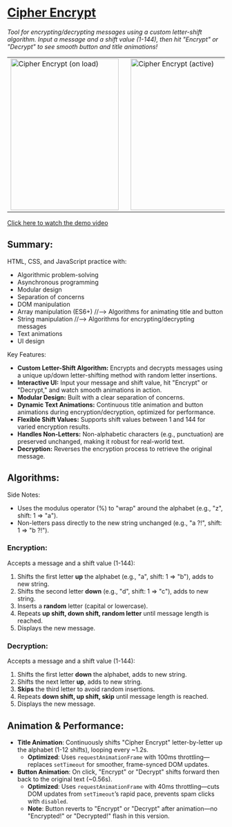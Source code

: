 # [Cipher Encrypt](https://github.com/natep1123/Cipher-Encrypt)

_Tool for encrypting/decrypting messages using a custom letter-shift algorithm. Input a message and a shift value (1-144), then hit "Encrypt" or "Decrypt" to see smooth button and title animations!_

<table>
  <tr>
    <td style="padding-right: 20px;">
      <img src="https://drive.google.com/uc?export=view&id=1TpXQ6xmEiJO9nEEf5oZzPz1hZEg5SmSC" alt="Cipher Encrypt (on load)" style="height: 350px; width: 250px;" />
    </td>
    <td>
      <img src="https://drive.google.com/uc?export=view&id=1FJaPJO5BbIwCqlUkN6stxYqk0lPRZ3NS" alt="Cipher Encrypt (active)" style="height: 350px; width: 250px;" />
    </td>
  </tr>
</table>

[Click here to watch the demo video](https://drive.google.com/file/d/1ufQQWFktzuHCu78mM49wB1hEYVBSkeKw/view?usp=sharing)

## Summary:

HTML, CSS, and JavaScript practice with:

- Algorithmic problem-solving
- Asynchronous programming
- Modular design
- Separation of concerns
- DOM manipulation
- Array manipulation (ES6+) //--> Algorithms for animating title and button
- String manipulation //--> Algorithms for encrypting/decrypting messages
- Text animations
- UI design

Key Features:

- **Custom Letter-Shift Algorithm:** Encrypts and decrypts messages using a unique up/down letter-shifting method with random letter insertions.
- **Interactive UI:** Input your message and shift value, hit "Encrypt" or "Decrypt," and watch smooth animations in action.
- **Modular Design:** Built with a clear separation of concerns.
- **Dynamic Text Animations:** Continuous title animation and button animations during encryption/decryption, optimized for performance.
- **Flexible Shift Values:** Supports shift values between 1 and 144 for varied encryption results.
- **Handles Non-Letters:** Non-alphabetic characters (e.g., punctuation) are preserved unchanged, making it robust for real-world text.
- **Decryption:** Reverses the encryption process to retrieve the original message.

## Algorithms:

Side Notes:

- Uses the modulus operator (%) to "wrap" around the alphabet (e.g., "z", shift: 1 => "a").
- Non-letters pass directly to the new string unchanged (e.g., "a ?!", shift: 1 => "b ?!").

### Encryption:

Accepts a message and a shift value (1-144):

1. Shifts the first letter **up** the alphabet (e.g., "a", shift: 1 => "b"), adds to new string.
2. Shifts the second letter **down** (e.g., "d", shift: 1 => "c"), adds to new string.
3. Inserts a **random** letter (capital or lowercase).
4. Repeats **up shift, down shift, random letter** until message length is reached.
5. Displays the new message.

### Decryption:

Accepts a message and a shift value (1-144):

1. Shifts the first letter **down** the alphabet, adds to new string.
2. Shifts the next letter **up**, adds to new string.
3. **Skips** the third letter to avoid random insertions.
4. Repeats **down shift, up shift, skip** until message length is reached.
5. Displays the new message.

## Animation & Performance:

- **Title Animation**: Continuously shifts "Cipher Encrypt" letter-by-letter up the alphabet (1-12 shifts), looping every ~1.2s.
  - **Optimized**: Uses `requestAnimationFrame` with 100ms throttling—replaces `setTimeout` for smoother, frame-synced DOM updates.
- **Button Animation**: On click, "Encrypt" or "Decrypt" shifts forward then back to the original text (~0.56s).
  - **Optimized**: Uses `requestAnimationFrame` with 40ms throttling—cuts DOM updates from `setTimeout`’s rapid pace, prevents spam clicks with `disabled`.
  - **Note**: Button reverts to "Encrypt" or "Decrypt" after animation—no "Encrypted!" or "Decrypted!" flash in this version.
